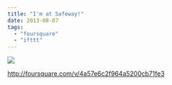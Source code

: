 ```yaml
---
title: "I'm at Safeway!"
date: 2013-08-07
tags: 
  - "foursquare"
  - "ifttt"
---
```


![](images/staticmap?center=37.74306701210999,-122.42217429437534&zoom=16&size=710x440&maptype=roadmap&sensor=false&markers=color:red%7C37.74306701210999,-122.42217429437534)  
  
http://foursquare.com/v/4a57e6c2f964a5200cb71fe3
